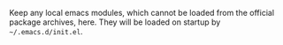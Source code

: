 Keep any local emacs modules, which cannot be loaded from the official package
archives, here. They will be loaded on startup by `~/.emacs.d/init.el`.
